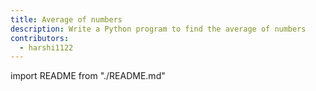 ```yaml
---
title: Average of numbers
description: Write a Python program to find the average of numbers
contributors:
  - harshi1122
---
```


import README from "./README.md"

<README />
